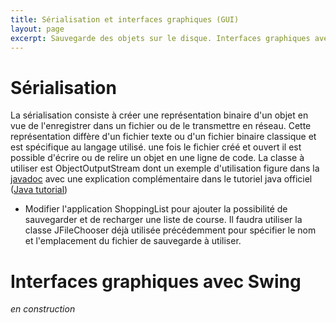 ```yaml
---
title: Sérialisation et interfaces graphiques (GUI)
layout: page
excerpt: Sauvegarde des objets sur le disque. Interfaces graphiques avec Swing.
---
```


# Sérialisation

La sérialisation consiste à créer une représentation binaire d'un objet en vue de l'enregistrer dans un fichier ou de le transmettre en réseau. Cette représentation diffère d'un fichier texte ou d'un fichier binaire classique et est spécifique au langage utilisé. une fois le fichier créé et ouvert il est possible d'écrire ou de relire un objet en une ligne de code. La classe à utiliser est ObjectOutputStream  dont un exemple d'utilisation figure dans la [javadoc](https://docs.oracle.com/javase/7/docs/api/java/io/ObjectOutputStream.html) avec une explication complémentaire dans le tutoriel java officiel ([Java tutorial](https://docs.oracle.com/javase/tutorial/essential/io/objectstreams.html))

* Modifier l'application ShoppingList pour ajouter la possibilité de sauvegarder et de recharger une liste de course. Il faudra utiliser la classe JFileChooser déjà utilisée précédemment pour spécifier le nom et l'emplacement du fichier de sauvegarde à utiliser.


# Interfaces graphiques avec Swing

*en construction*
